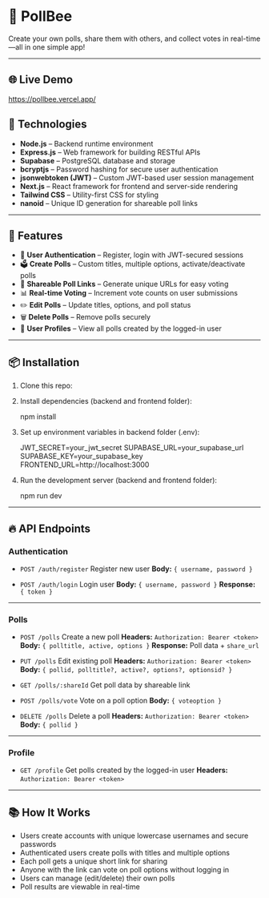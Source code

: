 # 🎉 PollBee

Create your own polls, share them with others, and collect votes in real-time—all in one simple app!

---

## 🌐 Live Demo

https://pollbee.vercel.app/

## 🚀 Technologies

- **Node.js** – Backend runtime environment
- **Express.js** – Web framework for building RESTful APIs
- **Supabase** – PostgreSQL database and storage
- **bcryptjs** – Password hashing for secure user authentication
- **jsonwebtoken (JWT)** – Custom JWT-based user session management
- **Next.js** – React framework for frontend and server-side rendering
- **Tailwind CSS** – Utility-first CSS for styling
- **nanoid** – Unique ID generation for shareable poll links

---

## 📌 Features

- 🔐 **User Authentication** – Register, login with JWT-secured sessions
- 🗳️ **Create Polls** – Custom titles, multiple options, activate/deactivate polls
- 🔗 **Shareable Poll Links** – Generate unique URLs for easy voting
- 📊 **Real-time Voting** – Increment vote counts on user submissions
- ✏️ **Edit Polls** – Update titles, options, and poll status
- 🗑️ **Delete Polls** – Remove polls securely
- 👤 **User Profiles** – View all polls created by the logged-in user

---

## 📦 Installation

1. Clone this repo:

2. Install dependencies (backend and frontend folder):

   npm install

3. Set up environment variables in backend folder (.env):

   JWT_SECRET=your_jwt_secret
   SUPABASE_URL=your_supabase_url
   SUPABASE_KEY=your_supabase_key
   FRONTEND_URL=http://localhost:3000

4. Run the development server (backend and frontend folder):

   npm run dev

---

## 🔥 API Endpoints

### Authentication

- `POST /auth/register`
  Register new user
  **Body:** `{ username, password }`

- `POST /auth/login`
  Login user
  **Body:** `{ username, password }`
  **Response:** `{ token }`

---

### Polls

- `POST /polls`
  Create a new poll
  **Headers:** `Authorization: Bearer <token>`
  **Body:** `{ polltitle, active, options }`
  **Response:** Poll data + `share_url`

- `PUT /polls`
  Edit existing poll
  **Headers:** `Authorization: Bearer <token>`
  **Body:** `{ pollid, polltitle?, active?, options?, optionsid? }`

- `GET /polls/:shareId`
  Get poll data by shareable link

- `POST /polls/vote`
  Vote on a poll option
  **Body:** `{ voteoption }`

- `DELETE /polls`
  Delete a poll
  **Headers:** `Authorization: Bearer <token>`
  **Body:** `{ pollid }`

---

### Profile

- `GET /profile`
  Get polls created by the logged-in user
  **Headers:** `Authorization: Bearer <token>`

---

## 📚 How It Works

- Users create accounts with unique lowercase usernames and secure passwords
- Authenticated users create polls with titles and multiple options
- Each poll gets a unique short link for sharing
- Anyone with the link can vote on poll options without logging in
- Users can manage (edit/delete) their own polls
- Poll results are viewable in real-time
